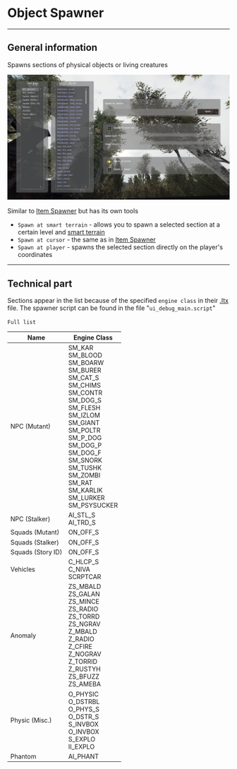 # Object Spawner

___

## General information

Spawns sections of physical objects or living creatures

![object-editor centered](images/object-spawner.png)

Similar to [Item Spawner](item-spawner.md) but has its own tools

- `Spawn at smart terrain` - allows you to spawn a selected section at a certain level and [smart terrain](../../terminology/terminology.md#smart-terrain)
- `Spawn at cursor` - the same as in [Item Spawner](item-spawner.md)
- `Spawn at player` - spawns the selected section directly on the player's coordinates

___

## Technical part

Sections appear in the list because of the specified `engine class` in their [.ltx](../../main-folders-and-files/file-formats/README.md#ltx-files) file. The spawner script can be found in the file "`ui_debug_main.script`"

`Full list`

| Name | Engine Class |
---|---|
| NPC (Mutant) | SM_KAR<br>SM_BLOOD<br>SM_BOARW<br>SM_BURER<br>SM_CAT_S<br>SM_CHIMS<br>SM_CONTR<br>SM_DOG_S<br>SM_FLESH<br>SM_IZLOM<br>SM_GIANT<br>SM_POLTR<br>SM_P_DOG<br>SM_DOG_P<br>SM_DOG_F<br>SM_SNORK<br>SM_TUSHK<br>SM_ZOMBI<br>SM_RAT<br>SM_KARLIK<br>SM_LURKER<br>SM_PSYSUCKER |
| NPC (Stalker) | AI_STL_S<br>AI_TRD_S |
| Squads (Mutant) | ON_OFF_S |
| Squads (Stalker) | ON_OFF_S |
| Squads (Story ID) | ON_OFF_S |
| Vehicles | C_HLCP_S<br>C_NIVA<br>SCRPTCAR |
| Anomaly | ZS_MBALD<br>ZS_GALAN<br>ZS_MINCE<br>ZS_RADIO<br>ZS_TORRD<br>ZS_NGRAV<br>Z_MBALD<br>Z_RADIO<br>Z_CFIRE<br>Z_NOGRAV<br>Z_TORRID<br>Z_RUSTYH<br>ZS_BFUZZ<br>ZS_AMEBA |
| Physic (Misc.) | O_PHYSIC<br>O_DSTRBL<br>O_PHYS_S<br>O_DSTR_S<br>S_INVBOX<br>O_INVBOX<br>S_EXPLO<br>II_EXPLO |
| Phantom | AI_PHANT |
